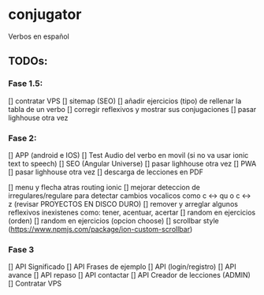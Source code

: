 # conjugator
Verbos en español

## TODOs:
### Fase 1.5:
[] contratar VPS
[] sitemap (SEO)
[] añadir ejercicios (tipo) de rellenar la tabla de un verbo
[] corregir reflexivos y mostrar sus conjugaciones
[] pasar lighhouse otra vez

### Fase 2:
[] APP (android e IOS)
[] Test Audio del verbo en movil (si no va usar ionic text to speech)
[] SEO (Angular Universe)
[] pasar lighhouse otra vez
[] PWA
[] pasar lighhouse otra vez
[] descarga de lecciones en PDF

[] menu y flecha atras routing ionic
[] mejorar deteccion de irregulares/regulare para detectar cambios vocalicos como c <-> qu o c <-> z (revisar PROYECTOS EN DISCO DURO)
[] remover y arreglar algunos reflexivos inexistenes como: tener, acentuar, acertar
[] random en ejercicios (orden)
[] random en ejercicios (opcion choose)
[] scrollbar style (https://www.npmjs.com/package/ion-custom-scrollbar)

### Fase 3
[] API Significado
[] API Frases de ejemplo
[] API (login/registro)
[] API avance
[] API repaso
[] API contactar
[] API Creador de lecciones (ADMIN)
[] Contratar VPS
